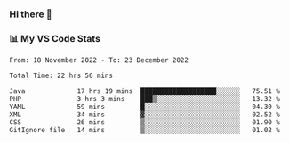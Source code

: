 ### Hi there 👋

### 📊 My VS Code Stats

<!--START_SECTION:waka-->

```text
From: 18 November 2022 - To: 23 December 2022

Total Time: 22 hrs 56 mins

Java             17 hrs 19 mins  ███████████████████░░░░░░   75.51 %
PHP              3 hrs 3 mins    ███▒░░░░░░░░░░░░░░░░░░░░░   13.32 %
YAML             59 mins         █░░░░░░░░░░░░░░░░░░░░░░░░   04.30 %
XML              34 mins         ▓░░░░░░░░░░░░░░░░░░░░░░░░   02.52 %
CSS              26 mins         ▒░░░░░░░░░░░░░░░░░░░░░░░░   01.90 %
GitIgnore file   14 mins         ▒░░░░░░░░░░░░░░░░░░░░░░░░   01.02 %
```

<!--END_SECTION:waka-->

<!--
**szoppracz07/szoppracz07** is a ✨ _special_ ✨ repository because its `README.md` (this file) appears on your GitHub profile.

Here are some ideas to get you started:

- 🔭 I’m currently working on ...
- 🌱 I’m currently learning ...
- 👯 I’m looking to collaborate on ...
- 🤔 I’m looking for help with ...
- 💬 Ask me about ...
- 📫 How to reach me: ...
- 😄 Pronouns: ...
- ⚡ Fun fact: ...
-->
